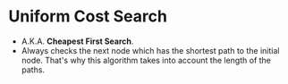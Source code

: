 # Uniform Cost Search

* A.K.A. **Cheapest First Search**.
* Always checks the next node which has the shortest path to the initial node. That's why this algorithm takes into account the length of the paths.
